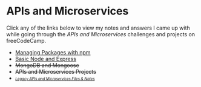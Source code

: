 # APIs and Microservices

Click any of the links below to view my notes and answers I came up with while going through the *APIs and Microservices* challenges and projects on freeCodeCamp.

- [Managing Packages with npm](https://github.com/Squibs/freeCodeCamp/tree/master/5.%20Apis%20and%20Microservices/1.%20Managing%20Packages%20with%20npm.md#managing-packages-with-npm)
- [Basic Node and Express](https://github.com/Squibs/freeCodeCamp/tree/master/5.%20Apis%20and%20Microservices/2.%20Basic%20Node%20and%20Express.md#basic-node-and-express)
- ~~MongoDB and Mongoose~~
- ~~APIs and Microservices Projects~~
- <span style="font-size: 0.7em">*[Legacy APIs and Microservices Files & Notes](https://github.com/Squibs/freeCodeCamp/tree/master/5.%20Apis%20and%20Microservices/Legacy%20Apis%20and%20Microservices%20Files%20%26%20Notes/json-apis-and-ajax)*</span>
